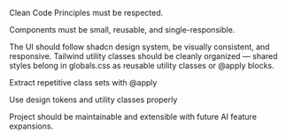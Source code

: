 Clean Code Principles must be respected.

Components must be small, reusable, and single-responsible.

The UI should follow shadcn design system, be visually consistent, and responsive. Tailwind utility classes should be cleanly organized — shared styles belong in globals.css as reusable utility classes or @apply blocks.

Extract repetitive class sets with @apply

Use design tokens and utility classes properly

Project should be maintainable and extensible with future AI feature expansions.